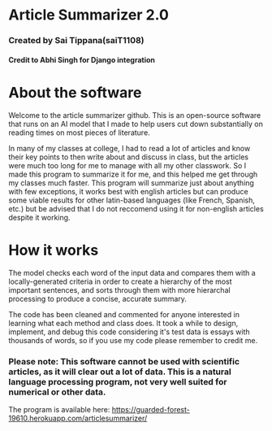 ﻿# Article Summarizer 2.0
### Created by Sai Tippana(saiT1108)
#### Credit to Abhi Singh for Django integration

# About the software

Welcome to the article summarizer github. This is an open-source software that runs on an AI model that I made to help users cut down substantially on reading times on most pieces of literature. 

In many of my classes at college, I had to read a lot of articles and know their key points to then write about and discuss in class, but the articles were much too long for me to manage with all my other classwork. So I made this program to summarize it for me, and this helped me get through my classes much faster. This program will summarize just about anything with few exceptions, it works best with english articles but can produce some viable results for other latin-based languages (like French, Spanish, etc.) but be advised that I do not reccomend using it for non-english articles despite it working.

# How it works

The model checks each word of the input data and compares them with a locally-generated criteria in order to create a hierarchy of the most important sentences, and sorts through them with more hierarchal processing to produce a concise, accurate summary.

The code has been cleaned and commented for anyone interested in learning what each method and class does. It took a while to design, implement, and debug this code considering it's test data is essays with thousands of words, so if you use my code please remember to credit me.

### Please note: This software cannot be used with scientific articles, as it will clear out a lot of data. This is a natural language processing program, not very well suited for numerical or other data.

The program is available here: https://guarded-forest-19610.herokuapp.com/articlesummarizer/
